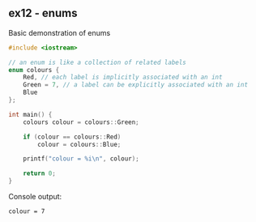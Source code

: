 ## ex12 - enums
Basic demonstration of enums
```c++
#include <iostream>

// an enum is like a collection of related labels
enum colours {
    Red, // each label is implicitly associated with an int
    Green = 7, // a label can be explicitly associated with an int
    Blue
};

int main() {
    colours colour = colours::Green;

    if (colour == colours::Red)
        colour = colours::Blue;

    printf("colour = %i\n", colour);

    return 0;
}
```
Console output:
```
colour = 7
```
